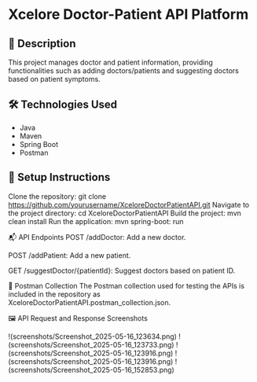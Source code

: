 # Xcelore Doctor-Patient API Platform

## 📄 Description
This project manages doctor and patient information, providing functionalities such as adding doctors/patients and suggesting doctors based on patient symptoms.

## 🛠️ Technologies Used
- Java
- Maven
- Spring Boot
- Postman

## 🚀 Setup Instructions
Clone the repository:
git clone https://github.com/yourusername/XceloreDoctorPatientAPI.git
Navigate to the project directory:
cd XceloreDoctorPatientAPI
Build the project:
mvn clean install
Run the application:
mvn spring-boot: run

📬 API Endpoints
POST /addDoctor: Add a new doctor.

POST /addPatient: Add a new patient.

GET /suggestDoctor/{patientId}: Suggest doctors based on patient ID.

📂 Postman Collection
The Postman collection used for testing the APIs is included in the repository as XceloreDoctorPatientAPI.postman_collection.json.

🖼️ API Request and Response Screenshots

!(screenshots/Screenshot_2025-05-16_123634.png)
!(screenshots/Screenshot_2025-05-16_123733.png)
!(screenshots/Screenshot_2025-05-16_123916.png)
!(screenshots/Screenshot_2025-05-16_123916.png)
!(screenshots/Screenshot_2025-05-16_152853.png)
